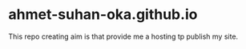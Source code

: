 # ahmet-suhan-oka.github.io
This repo creating aim is that provide me a hosting tp publish my site.
